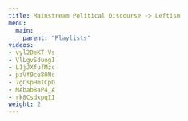 ```yaml
---
title: Mainstream Political Discourse -> Leftism
menu:
  main:
    parent: "Playlists"
videos:
- vyl2DeKT-Vs
- VlLgvSduugI
- L1jJXfufMzc
- pzVf9ce80Nc
- 7gCspHmTCpQ
- MAbab8aP4_A
- rk8CsdxpqII
weight: 2
---
```

